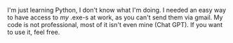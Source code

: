 I'm just learning Python, I don't know what I'm doing. I needed an easy way to have access to _my_ .exe-s at work, as you can't send them via gmail. My code is not professional, most of it isn't even mine (Chat GPT). If you want to use it, feel free.
